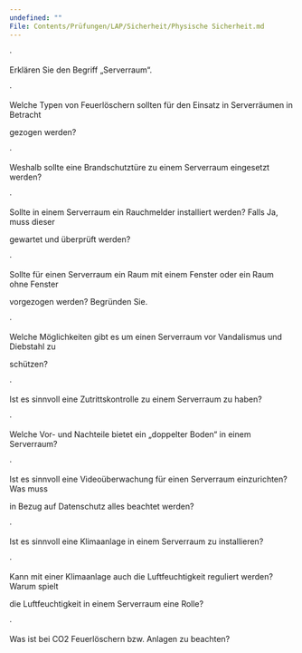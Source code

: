 ```yaml
---
undefined: ""
File: Contents/Prüfungen/LAP/Sicherheit/Physische Sicherheit.md
---
```



·

Erklären Sie den Begriff „Serverraum“.

·

Welche Typen von Feuerlöschern sollten für den Einsatz in Serverräumen in Betracht

gezogen werden?

·

Weshalb sollte eine Brandschutztüre zu einem Serverraum eingesetzt werden?

·

Sollte in einem Serverraum ein Rauchmelder installiert werden? Falls Ja, muss dieser

gewartet und überprüft werden?

·

Sollte für einen Serverraum ein Raum mit einem Fenster oder ein Raum ohne Fenster

vorgezogen werden? Begründen Sie.

·

Welche Möglichkeiten gibt es um einen Serverraum vor Vandalismus und Diebstahl zu

schützen?

·

Ist es sinnvoll eine Zutrittskontrolle zu einem Serverraum zu haben?

·

Welche Vor- und Nachteile bietet ein „doppelter Boden“ in einem Serverraum?

·

Ist es sinnvoll eine Videoüberwachung für einen Serverraum einzurichten? Was muss

in Bezug auf Datenschutz alles beachtet werden?

·

Ist es sinnvoll eine Klimaanlage in einem Serverraum zu installieren?

·

Kann mit einer Klimaanlage auch die Luftfeuchtigkeit reguliert werden? Warum spielt

die Luftfeuchtigkeit in einem Serverraum eine Rolle?

·

Was ist bei CO2 Feuerlöschern bzw. Anlagen zu beachten?
